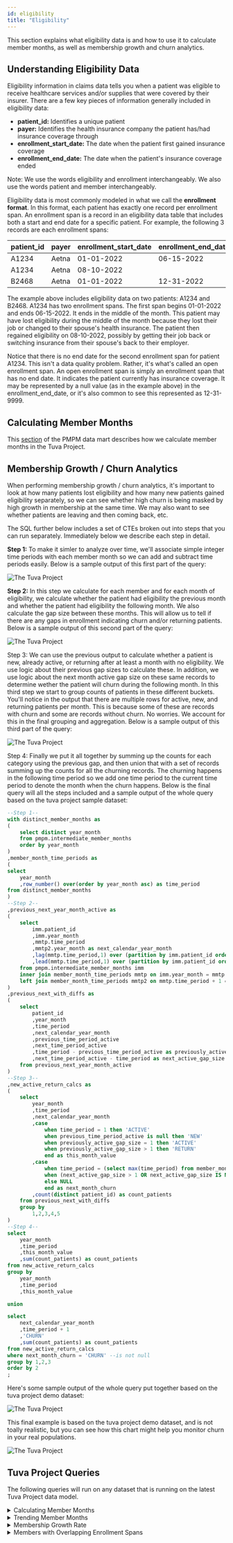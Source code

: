 ```yaml
---
id: eligibility
title: "Eligibility"
---
```

This section explains what eligibility data is and how to use it to calculate member months, as well as membership growth and churn analytics.

## Understanding Eligibility Data

Eligibility information in claims data tells you when a patient was eligible to receive healthcare services and/or supplies that were covered by their insurer.  There are a few key pieces of information generally included in eligibility data:

- **patient_id:** Identifies a unique patient
- **payer:** Identifies the health insurance company the patient has/had insurance coverage through
- **enrollment_start_date:** The date when the patient first gained insurance coverage
- **enrollment_end_date:** The date when the patient's insurance coverage ended

Note: We use the words eligibility and enrollment interchangeably.  We also use the words patient and member interchangeably.

Eligibility data is most commonly modeled in what we call the **enrollment format**.  In this format, each patient has exactly one record per enrollment span.  An enrollment span is a record in an eligibility data table that includes both a start and end date for a specific patient.  For example, the following 3 records are each enrollment spans:

| patient_id | payer | enrollment_start_date | enrollment_end_date |
| --- | --- | --- | --- |
| A1234 | Aetna | 01-01-2022 | 06-15-2022 |
| A1234 | Aetna | 08-10-2022 | |
| B2468 | Aetna | 01-01-2022 | 12-31-2022 |

The example above includes eligibility data on two patients: A1234 and B2468.  A1234 has two enrollment spans.  The first span begins 01-01-2022 and ends 06-15-2022.  It ends in the middle of the month.  This patient may have lost eligibility during the middle of the month because they lost their job or changed to their spouse's health insurance.  The patient then regained eligibility on 08-10-2022, possibly by getting their job back or switching insurance from their spouse's back to their employer.  

Notice that there is no end date for the second enrollment span for patient A1234.  This isn't a data quality problem.  Rather, it's what's called an open enrollment span.  An open enrollment span is simply an enrollment span that has no end date.  It indicates the patient currently has insurance coverage.  It may be represented by a null value (as in the example above) in the enrollment_end_date, or it's also common to see this represented as 12-31-9999.

## Calculating Member Months

This [section](../../data-marts/pmpm.md) of the PMPM data mart describes how we calculate member months in the Tuva Project.


## Membership Growth / Churn Analytics

When performing membership growth / churn analytics, it's important to look at how many patients lost eligibility and how many new patients gained eligibility separately, so we can see whether high churn is being masked by high growth in membership at the same time. We may also want to see whether patients are leaving and then coming back, etc. 

The SQL further below includes a set of CTEs broken out into steps that you can run separately.  Immediately below we describe each step in detail.

**Step 1:** To make it simler to analyze over time, we'll associate simple integer time periods with each member month so we can add and subtract time periods easily. Below is a sample output of this first part of the query:

![The Tuva Project](/img/member_months/year_month_time_periods.png)

**Step 2:** In this step we calculate for each member and for each month of eligibility, we calculate whether the patient had eligibility the previous month and whether the patient had eligibility the following month. We also calculate the gap size between these months. This will allow us to tell if there are any gaps in enrollment indicating churn and/or returning patients. Below is a sample output of this second part of the query:

![The Tuva Project](/img/member_months/next_and_previous_gap_sizes.png)

Step 3: We can use the previous output to calculate whether a patient is new, already active, or returning after at least a month with no eligibility. We use logic about their previous gap sizes to calculate these. In addition, we use logic about the next month active gap size on these same records to determine wether the patient will churn during the following month. In this third step we start to group counts of patients in these different buckets. You'll notice in the output that there are multiple rows for active, new, and returning patients per month. This is because some of these are records with churn and some are records without churn. No worries. We account for this in the final grouping and aggregation. Below is a sample output of this third part of the query:

![The Tuva Project](/img/member_months/calculating_churn.png)

Step 4: Finally we put it all together by summing up the counts for each category using the previous gap, and then union that with a set of records summing up the counts for all the churning records. The churning happens in the following time period so we add one time period to the current time period to denote the month when the churn happens. Below is the final query will all the steps included and a sample output of the whole query based on the tuva project sample dataset:

```sql
--Step 1--
with distinct_member_months as
(
    select distinct year_month
    from pmpm.intermediate_member_months
    order by year_month
)
,member_month_time_periods as
(
select 
    year_month
    ,row_number() over(order by year_month asc) as time_period
from distinct_member_months 
)
--Step 2--
,previous_next_year_month_active as 
(
    select 
        imm.patient_id
        ,imm.year_month
        ,mmtp.time_period
        ,mmtp2.year_month as next_calendar_year_month
        ,lag(mmtp.time_period,1) over (partition by imm.patient_id order by imm.patient_id, mmtp.time_period) as previous_time_period_active
        ,lead(mmtp.time_period,1) over (partition by imm.patient_id order by imm.patient_id, mmtp.time_period) as next_time_period_active
    from pmpm.intermediate_member_months imm
    inner join member_month_time_periods mmtp on imm.year_month = mmtp.year_month
    left join member_month_time_periods mmtp2 on mmtp.time_period + 1 = mmtp2.time_period
)
,previous_next_with_diffs as 
(
    select 
        patient_id
        ,year_month
        ,time_period
        ,next_calendar_year_month
        ,previous_time_period_active
        ,next_time_period_active 
        ,time_period - previous_time_period_active as previously_active_gap_size 
        ,next_time_period_active - time_period as next_active_gap_size 
    from previous_next_year_month_active
)
--Step 3--
,new_active_return_calcs as 
(
    select 
        year_month
        ,time_period
        ,next_calendar_year_month
        ,case 
            when time_period = 1 then 'ACTIVE'
            when previous_time_period_active is null then 'NEW'
            when previously_active_gap_size = 1 then 'ACTIVE'
            when previously_active_gap_size > 1 then 'RETURN'
            end as this_month_value
        ,case 
            when time_period = (select max(time_period) from member_month_time_periods) then NULL
            when (next_active_gap_size > 1 OR next_active_gap_size IS NULL) then 'CHURN'
            else NULL
            end as next_month_churn
        ,count(distinct patient_id) as count_patients
    from previous_next_with_diffs
    group by 
        1,2,3,4,5
)
--Step 4--
select 
    year_month
    ,time_period
    ,this_month_value
    ,sum(count_patients) as count_patients
from new_active_return_calcs 
group by 
    year_month
    ,time_period
    ,this_month_value

union

select 
    next_calendar_year_month
    ,time_period + 1
    ,'CHURN'
    ,sum(count_patients) as count_patients 
from new_active_return_calcs
where next_month_churn = 'CHURN' --is not null
group by 1,2,3
order by 2
;
```
Here's some sample output of the whole query put together based on the tuva project demo dataset:

![The Tuva Project](/img/member_months/grouped_churn_counts_per_month.png)

This final example is based on the tuva project demo dataset, and is not toally realistic, but you can see how this chart might help you monitor churn in your real populations.

![The Tuva Project](/img/member_months/churn_graph.png)

## Tuva Project Queries
The following queries will run on any dataset that is running on the latest Tuva Project data model.

<details><summary>Calculating Member Months</summary>

```sql
with src as (
select
    patient_id,
    enrollment_start_date as start_date,
    enrollment_end_date as end_date,
    payer,
    payer_type
from claims_data_model.eligibility
)

, months as (
    select 1 as month
    union all 
    select 2 as month
    union all 
    select 3 as month
    union all 
    select 4 as month
    union all 
    select 5 as month
    union all 
    select 6 as month
    union all 
    select 7 as month
    union all 
    select 8 as month
    union all 
    select 9 as month
    union all 
    select 10 as month
    union all 
    select 11 as month
    union all 
    select 12 as month
)

, years as (
    select 2013 as year
    union all 
    select 2014 as year
    union all 
    select 2015 as year
    union all 
    select 2016 as year
    union all 
    select 2017 as year
    union all 
    select 2018 as year
    union all 
    select 2019 as year
    union all 
    select 2020 as year
    union all 
    select 2021 as year
    union all 
    select 2022 as year
    union all 
    select 2023 as year
)

, dates as (
select
    year
,   month
,   cast((cast(year as TEXT)||'-'||cast(month as TEXT)||'-01') as date) as month_start
,   cast(dateadd(day,-1,dateadd(month,1,date_trunc('month', cast((cast(year as TEXT)||'-'||cast(month as TEXT )||'-01') as date)))) as date) as month_end
from years
cross join months
)
select distinct
    patient_id,
    concat(cast(year as TEXT ),lpad(cast(month as TEXT),2,'0')) as year_month,
    payer,
    payer_type
from src
inner join dates
    on src.start_date <= dates.month_end 
    and  src.end_date >= dates.month_start
```

</details>

<details><summary>Trending Member Months</summary>

```sql
select 
    year_month
,   count(1) as members
from pmpm.intermediate_member_months
group by 1
order by 1
```
The following is example output from the above query run on the Tuva Claims Demo dataset:
![The Tuva Project](/img/member_months/plan_membership_trend_by_month.png)
</details>

<details><summary>Membership Growth Rate</summary>
This simple example does not separate out new members from churning members, like the section above on membership growth / churn analytics.

```sql
select 
    year_month
,   count(patient_id) as cnt_patients
,   count(patient_id) - coalesce(lag(count(patient_id)) over (order by year_month), 0) as overall_monthly_growth
,   round(100*(count(patient_id) - coalesce(lag(count(patient_id)) over (order by year_month), 0))/count(patient_id),2)||'%' as overall_monthly_growth_rate
from pmpm.intermediate_member_months
group by 1
order by 1
```
The following is example output from the above query run on the Tuva Claims Demo dataset. You can see for each month the change in the number of patients in the plan and the rate of growth or decline.

![The Tuva Project](/img/member_months/membership_growth_rate.png)
</details>

<details><summary>Members with Overlapping Enrollment Spans</summary>
You can query the member months table in the PMPM data mart to check whether any patient has more than one record for any particular month.  This query should return zero records unless you have patients with overlapping enrollment spans.  Note: this query awesomes each patient belongs to one and only one health plan at a time.

```sql
select 
    patient_id
,   year_month
,   count(1)
from pmpm.intermediate_member_months
group by 1,2
having count(1) > 1
```
</details>